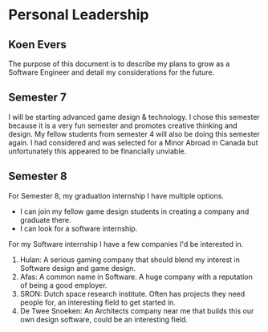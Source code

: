 # Personal Leadership
## Koen Evers

The purpose of this document is to describe my plans to grow as a Software Engineer and detail my considerations for the future.

## Semester 7
I will be starting advanced game design & technology. I chose this semester because it is a very fun semester and promotes creative thinking and design. My fellow students from semester 4 will also be doing this semester again.
I had considered and was selected for a Minor Abroad in Canada but unfortunately this appeared to be financially unviable.

## Semester 8

For Semester 8, my graduation internship I have multiple options.
- I can join my fellow game design students in creating a company and graduate there.
- I can look for a software internship.

For my Software internship I have a few companies I'd be interested in.
1. Hulan: A serious gaming company that should blend my interest in Software design and game design.
2. Afas: A common name in Software. A huge company with a reputation of being a good employer.
3. SRON: Dutch space research institute. Often has projects they need people for, an interesting field to get started in.
4. De Twee Snoeken: An Architects company near me that builds this our own design software, could be an interesting field.